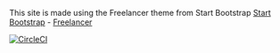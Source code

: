 This site is made using the Freelancer theme from Start Bootstrap
[Start Bootstrap](http://startbootstrap.com/) - [Freelancer](http://startbootstrap.com/template-overviews/freelancer/)

[![CircleCI](https://circleci.com/gh/pathere/inIT4U.svg?style=svg)](https://circleci.com/gh/pathere/inIT4U)
